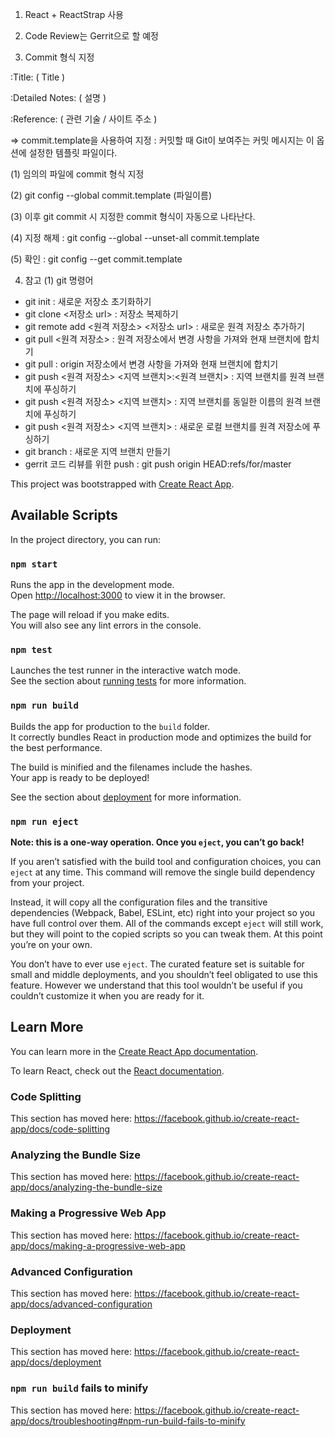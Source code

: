 ﻿1. React + ReactStrap 사용

2. Code Review는 Gerrit으로 할 예정

3. Commit 형식 지정

:Title: ( Title )

:Detailed Notes: ( 설명 )

:Reference: ( 관련 기술 / 사이트 주소 )

=> commit.template을 사용하여 지정 : 커밋할 때 Git이 보여주는 커밋 메시지는 이 옵션에 설정한 템플릿 파일이다. 

(1) 임의의 파일에 commit 형식 지정

(2) git config --global commit.template (파일이름)

(3) 이후 git commit 시 지정한 commit 형식이 자동으로 나타난다.

(4) 지정 해제 :  git config --global --unset-all commit.template

(5) 확인 : git config --get commit.template


4. 참고
(1) git 명령어
- git init : 새로운 저장소 초기화하기
- git clone <저장소 url> : 저장소 복제하기
- git remote add <원격 저장소> <저장소 url> : 새로운 원격 저장소 추가하기
- git pull <원격 저장소> : 원격 저장소에서 변경 사항을 가져와 현재 브랜치에 합치기
- git pull : origin 저장소에서 변경 사항을 가져와 현재 브랜치에 합치기
- git push <원격 저장소> <지역 브랜치>:<원격 브랜치> : 지역 브랜치를 원격 브랜치에 푸싱하기
- git push <원격 저장소> <지역 브랜치> : 지역 브랜치를 동일한 이름의 원격 브랜치에 푸싱하기
- git push <원격 저장소> <지역 브랜치> : 새로운 로컬 브랜치를 원격 저장소에 푸싱하기
- git branch <branchname> : 새로운 지역 브랜치 만들기
- gerrit 코드 리뷰를 위한 push : git push origin HEAD:refs/for/master

This project was bootstrapped with [Create React App](https://github.com/facebook/create-react-app).

## Available Scripts

In the project directory, you can run:

### `npm start`

Runs the app in the development mode.<br>
Open [http://localhost:3000](http://localhost:3000) to view it in the browser.

The page will reload if you make edits.<br>
You will also see any lint errors in the console.

### `npm test`

Launches the test runner in the interactive watch mode.<br>
See the section about [running tests](https://facebook.github.io/create-react-app/docs/running-tests) for more information.

### `npm run build`

Builds the app for production to the `build` folder.<br>
It correctly bundles React in production mode and optimizes the build for the best performance.

The build is minified and the filenames include the hashes.<br>
Your app is ready to be deployed!

See the section about [deployment](https://facebook.github.io/create-react-app/docs/deployment) for more information.

### `npm run eject`

**Note: this is a one-way operation. Once you `eject`, you can’t go back!**

If you aren’t satisfied with the build tool and configuration choices, you can `eject` at any time. This command will remove the single build dependency from your project.

Instead, it will copy all the configuration files and the transitive dependencies (Webpack, Babel, ESLint, etc) right into your project so you have full control over them. All of the commands except `eject` will still work, but they will point to the copied scripts so you can tweak them. At this point you’re on your own.

You don’t have to ever use `eject`. The curated feature set is suitable for small and middle deployments, and you shouldn’t feel obligated to use this feature. However we understand that this tool wouldn’t be useful if you couldn’t customize it when you are ready for it.

## Learn More

You can learn more in the [Create React App documentation](https://facebook.github.io/create-react-app/docs/getting-started).

To learn React, check out the [React documentation](https://reactjs.org/).

### Code Splitting

This section has moved here: https://facebook.github.io/create-react-app/docs/code-splitting

### Analyzing the Bundle Size

This section has moved here: https://facebook.github.io/create-react-app/docs/analyzing-the-bundle-size

### Making a Progressive Web App

This section has moved here: https://facebook.github.io/create-react-app/docs/making-a-progressive-web-app

### Advanced Configuration

This section has moved here: https://facebook.github.io/create-react-app/docs/advanced-configuration

### Deployment

This section has moved here: https://facebook.github.io/create-react-app/docs/deployment

### `npm run build` fails to minify

This section has moved here: https://facebook.github.io/create-react-app/docs/troubleshooting#npm-run-build-fails-to-minify

